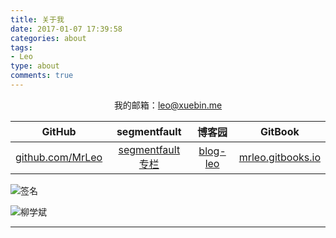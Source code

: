 ```yaml
---
title: 关于我
date: 2017-01-07 17:39:58
categories: about
tags: 
- Leo
type: about
comments: true
---
```


<div style="text-align:center;">
	我的邮箱：<a href="mailto:leo@xuebin.me">leo@xuebin.me</a>
</div>

|                    GitHub                    |                       segmentfault                        |                   博客园                    |                            GitBook                            |
| :------------------------------------------: | :-------------------------------------------------------: | :-----------------------------------------: | :-----------------------------------------------------------: |
| [github.com/MrLeo](https://github.com/MrLeo) | [segmentfault 专栏](https://segmentfault.com/blog/mr-leo) | [blog-leo](https://www.cnblogs.com/blog-leo) | [mrleo.gitbooks.io](https://mrleo.gitbooks.io/books/content/) |

![签名](https://image.xuebin.me/name.png)

![柳学斌](https://image.xuebin.me/xuebin.JPG)

---
